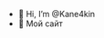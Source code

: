 - 👋 Hi, I’m @Kane4kin
- 👀 Мой сайт
<!---
Kane4kin/Kane4kin is a ✨ special ✨ repository because its `README.md` (this file) appears on your GitHub profile.
You can click the Preview link to take a look at your changes.
--->
